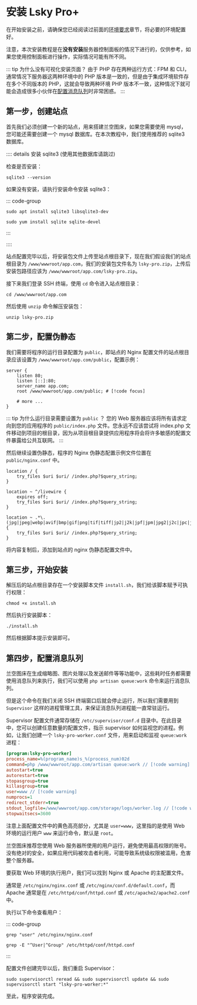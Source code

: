 # 安装 Lsky Pro+

在开始安装之前，请确保您已经阅读过前面的[环境要求](./requirement)章节，将必要的环境配置好。

注意，本次安装教程是在**没有安装**服务器控制面板的情况下进行的，仅供参考，如果您使用控制面板进行操作，实际情况可能有所不同。

::: tip 为什么没有可视化安装页面？
由于 PHP 存在两种运行方式：FPM 和 CLI，通常情况下服务器这两种环境中的 PHP 版本是一致的，但是由于集成环境软件存在多个不同版本的 PHP，这就会导致两种环境 PHP 版本不一致，这种情况下就可能会造成很多小伙伴在[配置消息队列](./install#第四步-配置队列)时非常困惑。
:::

## 第一步，创建站点

首先我们必须创建一个新的站点，用来搭建兰空图床，如果您需要使用 mysql，您可能还需要创建一个 mysql 数据库。在本次教程中，我们使用推荐的 sqlite3 数据库。

:::: details 安装 sqlite3 (使用其他数据库请跳过)

检查是否安装：

```shell
sqlite3 --version
```

如果没有安装，请执行安装命令安装 sqlite3：

::: code-group

```shell [Debian/Ubuntu]
sudo apt install sqlite3 libsqlite3-dev
```

```shell [CentOS/RHEL]
sudo yum install sqlite sqlite-devel
```

:::

::::

站点配置完毕以后，将安装包文件上传至站点根目录下，现在我们假设我们的站点根目录为 `/www/wwwroot/app.com`，我们的安装包文件名为 `lsky-pro.zip`，上传后安装包路径应该为 `/www/wwwroot/app.com/lsky-pro.zip`。

接下来我们登录 SSH 终端，使用 `cd` 命令进入站点根目录：

```shell
cd /www/wwwroot/app.com
```

然后使用 `unzip` 命令解压安装包：

```shell
unzip lsky-pro.zip
```

## 第二步，配置伪静态

我们需要将程序的运行目录配置为 `public`，即站点的 Nginx 配置文件的站点根目录应该设置为 `/www/wwwroot/app.com/public`，配置示例：

```nginx configuration
server {
    listen 80;
    listen [::]:80;
    server_name app.com;
    root /www/wwwroot/app.com/public; # [!code focus]

    # more ...
}
```

::: tip 为什么运行目录需要设置为 `public` ？
您的 Web 服务器应该将所有请求定向到您的应用程序的 `public/index.php` 文件。您永远不应该尝试将 index.php 文件移动到项目的根目录，因为从项目根目录提供应用程序将会将许多敏感的配置文件暴露给公共互联网。
:::

然后继续设置伪静态，程序的 Nginx 伪静态配置示例文件位置在 `public/nginx.conf` 中。

```nginx configuration
location / {
    try_files $uri $uri/ /index.php?$query_string;
}

location ~ ^/livewire {
    expires off;
    try_files $uri $uri/ /index.php?$query_string;
}

location ~ .*\.(jpg|jpeg|webp|avif|bmp|gif|png|tif|tiff|jp2|j2k|jpf|jpm|jpg2|j2c|jpc|jpx|heic|heif)$ {
    try_files $uri $uri/ /index.php?$query_string;
}
```

将内容复制后，添加到站点的 nginx 伪静态配置文件中。

## 第三步，开始安装

解压后的站点根目录存在一个安装脚本文件 `install.sh`，我们给该脚本赋予可执行权限：

```shell
chmod +x install.sh
```

然后执行安装脚本：

```shell
./install.sh
```

然后根据脚本提示安装即可。

## 第四步，配置消息队列

兰空图床在生成缩略图、图片处理以及发送邮件等等功能中，这些耗时任务都需要使用消息队列来执行，我们可以使用 `php artisan queue:work` 命令来运行消息队列。

但是这个命令在我们关闭 SSH 终端窗口后就会停止运行，所以我们需要用到 `Supervisor` 这样的进程管理工具，来保证消息队列进程能一直常驻运行。

Supervisor 配置文件通常存储在 `/etc/supervisor/conf.d` 目录中。在此目录中，您可以创建任意数量的配置文件，指示 supervisor 如何监视您的进程。例如，让我们创建一个 `lsky-pro-worker.conf` 文件，用来启动和监视 `queue:work` 进程：

```ini
[program:lsky-pro-worker]
process_name=%(program_name)s_%(process_num)02d
command=php /www/wwwroot/app.com/artisan queue:work // [!code warning]
autostart=true
autorestart=true
stopasgroup=true
killasgroup=true
user=www // [!code warning]
numprocs=1
redirect_stderr=true
stdout_logfile=/www/wwwroot/app.com/storage/logs/worker.log // [!code warning]
stopwaitsecs=3600
```

注意上面配置文件中的黄色高亮部分，尤其是 `user=www`，这里指的是使用 Web 环境的运行用户 `www` 来运行命令，默认是 `root`。

兰空图床推荐您使用 Web 服务器所使用的用户运行，避免使用最高权限的账号。没有绝对的安全，如果应用代码被攻击者利用，可能导致系统级权限被滥用，危害整个服务器。

要获取 Web 环境的执行用户，我们可以找到 Nginx 或 Apache 的主配置文件。

通常是 `/etc/nginx/nginx.conf` 或 `/etc/nginx/conf.d/default.conf`，而 Apache 通常是在 `/etc/httpd/conf/httpd.conf` 或 `/etc/apache2/apache2.conf` 中。

执行以下命令查看用户：

::: code-group

```shell [Nginx]
grep "user" /etc/nginx/nginx.conf
```

```shell [Apache]
grep -E "^User|^Group" /etc/httpd/conf/httpd.conf
```

:::

配置文件创建完毕以后，我们重启 Supervisor：

```shell
sudo supervisorctl reread && sudo supervisorctl update && sudo supervisorctl start "lsky-pro-worker:*"
```

至此，程序安装完成。